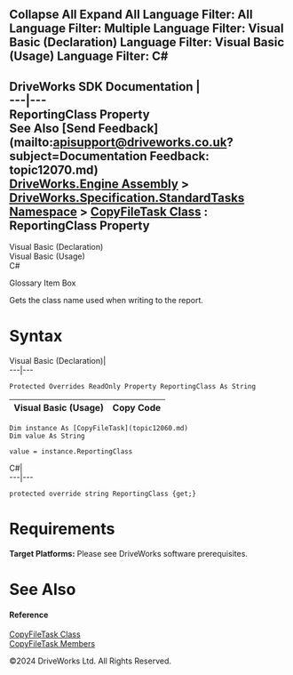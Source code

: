        

 Collapse All Expand All  Language Filter: All  Language Filter: Multiple  Language Filter: Visual Basic (Declaration) Language Filter: Visual Basic (Usage) Language Filter: C#  
---  
DriveWorks SDK Documentation  |   
---|---  
ReportingClass Property   
See Also [Send Feedback](mailto:apisupport@driveworks.co.uk?subject=Documentation Feedback: topic12070.md)  
[DriveWorks.Engine Assembly](topic2156.md) > [DriveWorks.Specification.StandardTasks Namespace](topic11896.md) > [CopyFileTask Class](topic12060.md) : ReportingClass Property  
---  
  
Visual Basic (Declaration)    
Visual Basic (Usage)    
C# 

Glossary Item Box

Gets the class name used when writing to the report. 

# Syntax

Visual Basic (Declaration)|   
---|---  
      
    
    Protected Overrides ReadOnly Property ReportingClass As String  
  
Visual Basic (Usage)| Copy Code  
---|---  
      
    
    Dim instance As [CopyFileTask](topic12060.md)
    Dim value As String
     
    value = instance.ReportingClass  
  
C#|   
---|---  
      
    
    protected override string ReportingClass {get;}  
  
# Requirements

**Target Platforms:** Please see DriveWorks software prerequisites.

# See Also

#### Reference

[CopyFileTask Class](topic12060.md)   
[CopyFileTask Members](topic12061.md)

©2024 DriveWorks Ltd. All Rights Reserved.
